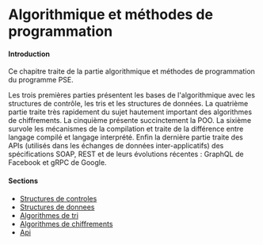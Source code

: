# Algorithmique et méthodes de programmation

#### Introduction

Ce chapitre traite de la partie algorithmique et méthodes de programmation du programme PSE.

Les trois premières parties présentent les bases de l'algorithmique avec les structures de contrôle,
les tris et les structures de données. La quatrième partie traite très rapidement du sujet hautement
important des algorithmes de chiffrements. La cinquième présente succinctement la POO. La sixième
survole les mécanismes de la compilation et traite de la différence entre langage compilé et langage
interprété. Enfin la dernière partie traite des APIs (utilisés dans les échanges de données
inter-applicatifs) des spécifications SOAP, REST et de leurs évolutions récentes : GraphQL de
Facebook et gRPC de Google.

#### Sections

* [Structures de controles](structures_de_controles/index.md)
* [Structures de donnees](structures_de_donnees/index.md)
* [Algorithmes de tri](algorithmes_de_tri/index.md)
* [Algorithmes de chiffrements](algorithmes_de_chiffrements/index.md)
* [Api](api/index.md)

